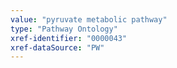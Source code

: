 ```yaml
---
value: "pyruvate metabolic pathway"
type: "Pathway Ontology"
xref-identifier: "0000043"
xref-dataSource: "PW"
---
```

